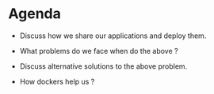 # Agenda

- Discuss how we share our applications and deploy
them.

- What problems do we face when do the above ?

- Discuss alternative solutions to the above problem.

- How dockers help us ?
